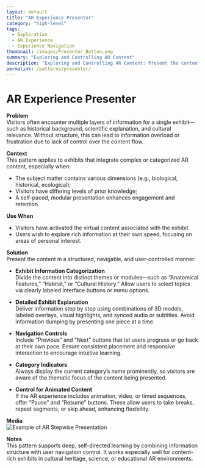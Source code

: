 ```yaml
---
layout: default
title: "AR Experience Presenter"
category: "high-level"
tags:
  - Exploration
  - AR Experience
  - Experience Navigation
thumbnail: /images/Presenter_Button.png
summary: "Exploring and Controlling AR Content"
description: "Exploring and Controlling AR Content: Present the content in a structured, navigable, and user-controlled manner."
permalink: /patterns/presenter/
---
```


# AR Experience Presenter

**Problem**  
Visitors often encounter multiple layers of information for a single exhibit—such as historical background, scientific explanation, and cultural relevance. Without structure, this can lead to information overload or frustration due to lack of control over the content flow.

**Context**  
This pattern applies to exhibits that integrate complex or categorized AR content, especially when:
- The subject matter contains various dimensions (e.g., biological, historical, ecological);
- Visitors have differing levels of prior knowledge;
- A self-paced, modular presentation enhances engagement and retention.

**Use When**
- Visitors have activated the virtual content associated with the exhibit.
- Users wish to explore rich information at their own speed, focusing on areas of personal interest.

**Solution**  
Present the content in a structured, navigable, and user-controlled manner:

- **Exhibit Information Categorization**  
  Divide the content into distinct themes or modules—such as “Anatomical Features,” “Habitat,” or “Cultural History.” Allow users to select topics via clearly labeled interface buttons or menu options.

- **Detailed Exhibit Explanation**  
  Deliver information step by step using combinations of 3D models, labeled overlays, visual highlights, and synced audio or subtitles. Avoid information dumping by presenting one piece at a time.

- **Navigation Controls**  
  Include “Previous” and “Next” buttons that let users progress or go back at their own pace. Ensure consistent placement and responsive interaction to encourage intuitive learning.

- **Category Indicators**  
  Always display the current category’s name prominently, so visitors are aware of the thematic focus of the content being presented.

- **Control for Animated Content**  
  If the AR experience includes animation, video, or timed sequences, offer “Pause” and “Resume” buttons. These allow users to take breaks, repeat segments, or skip ahead, enhancing flexibility.

**Media**  
![Example of AR Stepwise Presentation](https://example.com/ar-presenter-demo.gif)

**Notes**  
This pattern supports deep, self-directed learning by combining information structure with user navigation control. It works especially well for content-rich exhibits in cultural heritage, science, or educational AR environments.
